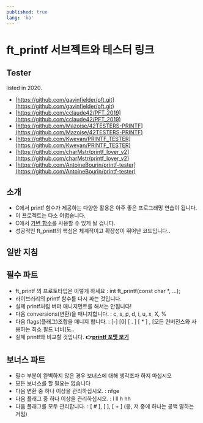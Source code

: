 ```yaml
---
published: true
lang: 'ko'
---
```

# ft_printf 서브젝트와 테스터 링크

## Tester
listed in 2020.
* [https://github.com/gavinfielder/pft.git](https://github.com/gavinfielder/pft.git)
* [https://github.com/cclaude42/PFT_2019](https://github.com/cclaude42/PFT_2019)
* [https://github.com/Mazoise/42TESTERS-PRINTF](https://github.com/Mazoise/42TESTERS-PRINTF)
* [https://github.com/Kwevan/PRINTF_TESTER](https://github.com/Kwevan/PRINTF_TESTER)
* [https://github.com/charMstr/printf_lover_v2](https://github.com/charMstr/printf_lover_v2)
* [https://github.com/AntoineBourin/printf-tester](https://github.com/AntoineBourin/printf-tester)


## 소개

* C에서 printf 함수가 제공하는 다양한 활용은 아주 좋은 프로그래밍 연습이 됩니다.
* 이 프로젝트는 다소 어렵습니다.
* C에서 [가변 함수](variadic_functions)를 사용할 수 있게 될 겁니다.
* 성공적인 ft_printf의 핵심은 체계적이고 확장성이 뛰어난 코드입니다..

## 일반 지침

## 필수 파트

* ft_printf 의 프로토타입은 이렇게 하세요 : int ft_printf(const char *, ...);
* 라이브러리의 printf 함수를 다시 짜는 것입니다. 
* 실제 printf처럼 버퍼 매니지먼트를 해서는 안됩니다!
* 다음 conversions(변환)을 매니지합니다. : c, s, p, d, i, u, x, X, %
* 다음 flags(플래그)조합을 매니지 합니다. : [-] [0] [ . ] [ * ] , [모든 컨버전스와 사용하는 최소 필드 너비]도..
* 실제 printf와 비교할 것입니다.
**👉[printf 포맷 보기](https://yeosong1.github.io/printf-%ED%8F%AC%EB%A7%B7-%EC%8A%A4%ED%8A%B8%EB%A7%81)**

## 보너스 파트

* 필수 부분이 완벽하지 않은 경우 보너스에 대해 생각조차 하지 마십시오
* 모든 보너스를 할 필요는 없습니다
* 다음 변환 중 하나 이상을 관리하십시오. : nfge
* 다음 플래그 중 하나 이상을 관리하십시오. : l ll h hh
* 다음 플래그를 모두 관리합니다. : [ # ], [   ], [ + ] (응, 저 중에 하나는 공백 말하는 거임)
